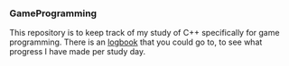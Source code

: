 ### GameProgramming

This repository is to keep track of my study of C++ specifically for game programming.
There is an [logbook]() that you could go to, to see what progress I have made per study day.

